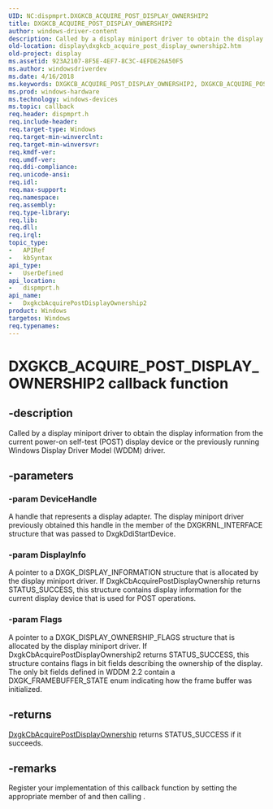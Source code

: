 ```yaml
---
UID: NC:dispmprt.DXGKCB_ACQUIRE_POST_DISPLAY_OWNERSHIP2
title: DXGKCB_ACQUIRE_POST_DISPLAY_OWNERSHIP2
author: windows-driver-content
description: Called by a display miniport driver to obtain the display information from the current power-on self-test (POST) display device or the previously running Windows Display Driver Model (WDDM) driver.
old-location: display\dxgkcb_acquire_post_display_ownership2.htm
old-project: display
ms.assetid: 923A2107-8F5E-4EF7-8C3C-4EFDE26A50F5
ms.author: windowsdriverdev
ms.date: 4/16/2018
ms.keywords: DXGKCB_ACQUIRE_POST_DISPLAY_OWNERSHIP2, DXGKCB_ACQUIRE_POST_DISPLAY_OWNERSHIP2 callback, DxgkcbAcquirePostDisplayOwnership2, DxgkcbAcquirePostDisplayOwnership2 callback function [Display Devices], callback function pointer [Display Devices], display.dxgkcb_acquire_post_display_ownership2, dispmprt/DxgkcbAcquirePostDisplayOwnership2
ms.prod: windows-hardware
ms.technology: windows-devices
ms.topic: callback
req.header: dispmprt.h
req.include-header: 
req.target-type: Windows
req.target-min-winverclnt: 
req.target-min-winversvr: 
req.kmdf-ver: 
req.umdf-ver: 
req.ddi-compliance: 
req.unicode-ansi: 
req.idl: 
req.max-support: 
req.namespace: 
req.assembly: 
req.type-library: 
req.lib: 
req.dll: 
req.irql: 
topic_type:
-	APIRef
-	kbSyntax
api_type:
-	UserDefined
api_location:
-	dispmprt.h
api_name:
-	DxgkcbAcquirePostDisplayOwnership2
product: Windows
targetos: Windows
req.typenames: 
---
```


# DXGKCB_ACQUIRE_POST_DISPLAY_OWNERSHIP2 callback function


## -description


Called by a display miniport driver to obtain the display information from the current  power-on self-test (POST) display device or the previously running Windows Display Driver Model (WDDM) driver.


## -parameters




### -param DeviceHandle

A handle that represents a display adapter. The display miniport driver previously obtained this handle in the  member of the DXGKRNL_INTERFACE structure that was passed to DxgkDdiStartDevice.


### -param DisplayInfo

A pointer to a DXGK_DISPLAY_INFORMATION structure that is allocated by the display miniport driver. If DxgkCbAcquirePostDisplayOwnership returns STATUS_SUCCESS, this structure contains display information for the current display device that is used for POST operations.


### -param Flags

A pointer to a DXGK_DISPLAY_OWNERSHIP_FLAGS structure that is allocated by the display miniport driver. If DxgkCbAcquirePostDisplayOwnership2 returns STATUS_SUCCESS, this structure contains flags in bit fields describing the ownership of the display.  The only bit fields defined in WDDM 2.2 contain a DXGK_FRAMEBUFFER_STATE enum indicating how the frame buffer was initialized.


## -returns




<a href="https://msdn.microsoft.com/6454adb3-c958-467b-acbc-b8937b98cd57">DxgkCbAcquirePostDisplayOwnership</a> returns STATUS_SUCCESS if it succeeds. 




## -remarks



Register your implementation of this callback function by setting the appropriate member of  and then calling .



